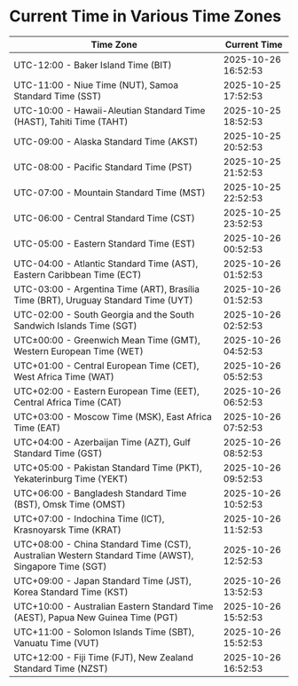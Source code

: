 # Current Time in Various Time Zones

| Time Zone | Current Time |
|-----------|--------------|
| UTC-12:00 - Baker Island Time (BIT) | 2025-10-26 16:52:53 |
| UTC-11:00 - Niue Time (NUT), Samoa Standard Time (SST) | 2025-10-25 17:52:53 |
| UTC-10:00 - Hawaii-Aleutian Standard Time (HAST), Tahiti Time (TAHT) | 2025-10-25 18:52:53 |
| UTC-09:00 - Alaska Standard Time (AKST) | 2025-10-25 20:52:53 |
| UTC-08:00 - Pacific Standard Time (PST) | 2025-10-25 21:52:53 |
| UTC-07:00 - Mountain Standard Time (MST) | 2025-10-25 22:52:53 |
| UTC-06:00 - Central Standard Time (CST) | 2025-10-25 23:52:53 |
| UTC-05:00 - Eastern Standard Time (EST) | 2025-10-26 00:52:53 |
| UTC-04:00 - Atlantic Standard Time (AST), Eastern Caribbean Time (ECT) | 2025-10-26 01:52:53 |
| UTC-03:00 - Argentina Time (ART), Brasília Time (BRT), Uruguay Standard Time (UYT) | 2025-10-26 01:52:53 |
| UTC-02:00 - South Georgia and the South Sandwich Islands Time (SGT) | 2025-10-26 02:52:53 |
| UTC±00:00 - Greenwich Mean Time (GMT), Western European Time (WET) | 2025-10-26 04:52:53 |
| UTC+01:00 - Central European Time (CET), West Africa Time (WAT) | 2025-10-26 05:52:53 |
| UTC+02:00 - Eastern European Time (EET), Central Africa Time (CAT) | 2025-10-26 06:52:53 |
| UTC+03:00 - Moscow Time (MSK), East Africa Time (EAT) | 2025-10-26 07:52:53 |
| UTC+04:00 - Azerbaijan Time (AZT), Gulf Standard Time (GST) | 2025-10-26 08:52:53 |
| UTC+05:00 - Pakistan Standard Time (PKT), Yekaterinburg Time (YEKT) | 2025-10-26 09:52:53 |
| UTC+06:00 - Bangladesh Standard Time (BST), Omsk Time (OMST) | 2025-10-26 10:52:53 |
| UTC+07:00 - Indochina Time (ICT), Krasnoyarsk Time (KRAT) | 2025-10-26 11:52:53 |
| UTC+08:00 - China Standard Time (CST), Australian Western Standard Time (AWST), Singapore Time (SGT) | 2025-10-26 12:52:53 |
| UTC+09:00 - Japan Standard Time (JST), Korea Standard Time (KST) | 2025-10-26 13:52:53 |
| UTC+10:00 - Australian Eastern Standard Time (AEST), Papua New Guinea Time (PGT) | 2025-10-26 15:52:53 |
| UTC+11:00 - Solomon Islands Time (SBT), Vanuatu Time (VUT) | 2025-10-26 15:52:53 |
| UTC+12:00 - Fiji Time (FJT), New Zealand Standard Time (NZST) | 2025-10-26 16:52:53 |
